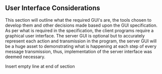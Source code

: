 ## User Interface Considerations

This section will outline what the required GUI's are, the tools chosen to develop them and other decisions made based upon the GUI specification. As per what is required in the specification, the client programs require a graphical user interface. The server GUI is optional but to accurately represent each action and transmission in the program, the server GUI will be a huge asset to demonstrating what is happening at each step of every message transmission, thus, implementation of the server interface was deemed necessary. 

Insert empty line at end of section

